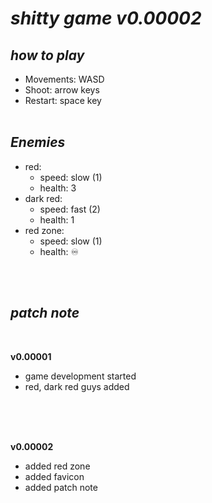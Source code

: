 # **_shitty game v0.00002_**

## _how to play_

- Movements: WASD
- Shoot: arrow keys
- Restart: space key
<br><br>

## _Enemies_
- red:
    - speed: slow (1)
    - health: 3
- dark red:
    - speed: fast (2)
    - health: 1
- red zone:
    - speed: slow (1)
    - health: ♾️

<br><br>

## _patch note_
<br>

**v0.00001**
- game development started
- red, dark red guys added

<br><br><br>

**v0.00002**
- added red zone
- added favicon
- added patch note